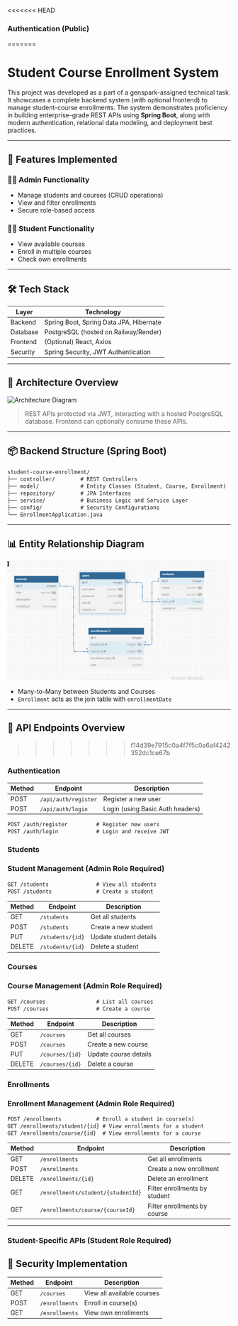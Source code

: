 <<<<<<< HEAD
### Authentication (Public)
=======
# Student Course Enrollment System

This project was developed as a part of a genspark-assigned technical task. It showcases a complete backend system (with optional frontend) to manage student-course enrollments. The system demonstrates proficiency in building enterprise-grade REST APIs using **Spring Boot**, along with modern authentication, relational data modeling, and deployment best practices.

---

## 📌 Features Implemented

### 👨‍🏫 Admin Functionality

* Manage students and courses (CRUD operations)
* View and filter enrollments
* Secure role-based access

### 👨‍🎓 Student Functionality

* View available courses
* Enroll in multiple courses
* Check own enrollments

---

## 🛠️ Tech Stack

| Layer    | Technology                              |
| -------- | --------------------------------------- |
| Backend  | Spring Boot, Spring Data JPA, Hibernate |
| Database | PostgreSQL (hosted on Railway/Render)   |
| Frontend | (Optional) React, Axios                 |
| Security | Spring Security, JWT Authentication     |

---

## 📐 Architecture Overview

![Architecture Diagram](https://i.imgur.com/X7U9e7j.png)

> REST APIs protected via JWT, interacting with a hosted PostgreSQL database. Frontend can optionally consume these APIs.

---

## 📦 Backend Structure (Spring Boot)

```
student-course-enrollment/
├── controller/        # REST Controllers
├── model/             # Entity Classes (Student, Course, Enrollment)
├── repository/        # JPA Interfaces
├── service/           # Business Logic and Service Layer
├── config/            # Security Configurations
└── EnrollmentApplication.java
```

---

## 📊 Entity Relationship Diagram

![Entity Diagram](https://github.com/code-walker-23/genspark-training-tasks/blob/main/student-course-enrollment/database-design.png)

* Many-to-Many between Students and Courses
* `Enrollment` acts as the join table with `enrollmentDate`

---

## 🔁 API Endpoints Overview

>>>>>>> f14d39e7915c0a4f7f5c0a6af4242352dc1ce67b
### Authentication

| Method | Endpoint             | Description                 |
|--------|----------------------|-----------------------------|
| POST   | `/api/auth/register` | Register a new user          |
| POST   | `/api/auth/login`    | Login (using Basic Auth headers) |
```
POST /auth/register         # Register new users
POST /auth/login            # Login and receive JWT
```

### Students

### Student Management (Admin Role Required)
```
GET /students               # View all students
POST /students              # Create a student
```

| Method | Endpoint           | Description                 |
|--------|--------------------|-----------------------------|
| GET    | `/students`         | Get all students             |
| POST   | `/students`         | Create a new student         |
| PUT    | `/students/{id}`    | Update student details       |
| DELETE | `/students/{id}`    | Delete a student             |
### Courses

### Course Management (Admin Role Required)
```
GET /courses                # List all courses
POST /courses               # Create a course
```

| Method | Endpoint           | Description                 |
|--------|--------------------|-----------------------------|
| GET    | `/courses`          | Get all courses              |
| POST   | `/courses`          | Create a new course          |
| PUT    | `/courses/{id}`    | Update course details        |
| DELETE | `/courses/{id}`    | Delete a course              |
### Enrollments

### Enrollment Management (Admin Role Required)
```
POST /enrollments           # Enroll a student in course(s)
GET /enrollments/student/{id} # View enrollments for a student
GET /enrollments/course/{id}  # View enrollments for a course
```

| Method | Endpoint                      | Description                  |
|--------|-------------------------------|------------------------------|
| GET    | `/enrollments`                | Get all enrollments           |
| POST   | `/enrollments`                | Create a new enrollment       |
| DELETE | `/enrollments/{id}`           | Delete an enrollment          |
| GET    | `/enrollments/student/{studentId}` | Filter enrollments by student |
| GET    | `/enrollments/course/{courseId}`   | Filter enrollments by course  |
---

### Student-Specific APIs (Student Role Required)
## 🔐 Security Implementation

| Method | Endpoint           | Description                 |
|--------|--------------------|-----------------------------|
| GET    | `/courses`          | View all available courses   |
| POST   | `/enrollments`      | Enroll in course(s)          |
| GET    | `/enrollments`      | View own enrollments         |
